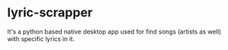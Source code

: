 # lyric-scrapper
It's a python based native desktop app used for find songs (artists as well) with specific lyrics in it.
